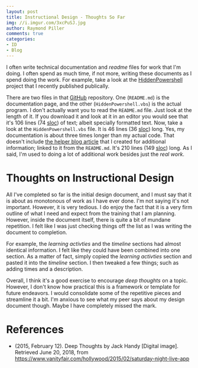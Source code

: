 ```yaml
---
layout: post
title: Instructional Design - Thoughts So Far
img: //i.imgur.com/3xcPuSJ.jpg
author: Raymond Piller
comments: true
categories:
- ID
- Blog
---
```

I often write technical documentation and *readme* files for work that I'm doing.
I often spend as much time, if not more, writing these documents as I spend doing the work.
For example, take a look at the [HiddenPowershell](https://github.com/UNT-CAS/HiddenPowershell) project that I recently published publically.

There are two files in that [GitHub](https://github.com) repository.
One (`README.md`) is the documentation page, and the other (`HiddenPowershell.vbs`) is the actual program.
I don't actually want you to read the `README.md` file.
Just look at the length of it.
If you download it and look at it in an editor you would see that it's 106 lines (74 [sloc](https://en.wikipedia.org/wiki/Source_lines_of_code)) of text; albeit specially formatted text.
Now, take a look at the `HiddenPowershell.vbs` file.
It is 46 lines (36 [sloc](https://en.wikipedia.org/wiki/Source_lines_of_code)) long.
Yes, my documentation is about three times longer than my actual code.
That doesn't include [the helper blog article](http://blog.vertigion.com/2018/05/24/gpo-startup-script-practical-download/) that I created for additional information; linked to it from the `README.md`.
It's 210 lines (149 [sloc](https://en.wikipedia.org/wiki/Source_lines_of_code)) long.
As I said, I'm used to doing a lot of additional work besides just the *real work*.

# Thoughts on Instructional Design

All I've completed so far is the initial design document, and I must say that it is about as monotonous of work as I have ever done.
I'm not saying it's not important.
However, it is very tedious.
I do enjoy the fact that it is a very firm outline of what I need and expect from the training that I am planning.
However, inside the document itself, there is quite a bit of mundane repetition.
I felt like I was just checking things off the list as I was writing the document to completion.

For example, the *learning activties* and the *timeline* sections had almost identical information.
I felt like they could have been combined into one section.
As a matter of fact, simply copied the *learning activties* section and pasted it into the *timeline* section.
I then tweaked a few things; such as adding times and a description.

Overall, I think it's a good exercise to encourage *deep thoughts* on a topic.
However, I don't know how practical this is a framework or template for future endeavors.
I would consolidate some of the repetitive pieces and streamline it a bit.
I'm anxious to see what my peer says about my design document though.
Maybe I have completely missed the mark.

# References

- (2015, February 12). Deep Thoughts by Jack Handy [Digital image]. Retrieved June 20, 2018, from https://www.vanityfair.com/hollywood/2015/02/saturday-night-live-app
